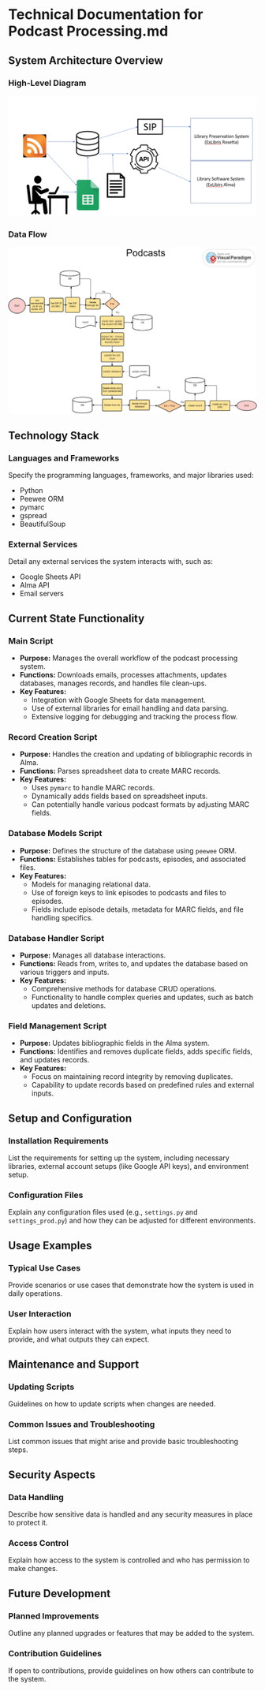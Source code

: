 # Technical Documentation for Podcast Processing.md

## System Architecture Overview

### High-Level Diagram
![Podcasts](/documentation/podcasts_high_level_chart.png)

### Data Flow
![Podcasts](/documentation/Podcasts.png)

## Technology Stack

### Languages and Frameworks
Specify the programming languages, frameworks, and major libraries used:
- Python
- Peewee ORM
- pymarc
- gspread
- BeautifulSoup

### External Services
Detail any external services the system interacts with, such as:
- Google Sheets API
- Alma API
- Email servers

## Current State Functionality

### Main Script
- **Purpose:** Manages the overall workflow of the podcast processing system.
- **Functions:** Downloads emails, processes attachments, updates databases, manages records, and handles file clean-ups.
- **Key Features:**
  - Integration with Google Sheets for data management.
  - Use of external libraries for email handling and data parsing.
  - Extensive logging for debugging and tracking the process flow.

### Record Creation Script
- **Purpose:** Handles the creation and updating of bibliographic records in Alma.
- **Functions:** Parses spreadsheet data to create MARC records.
- **Key Features:**
  - Uses `pymarc` to handle MARC records.
  - Dynamically adds fields based on spreadsheet inputs.
  - Can potentially handle various podcast formats by adjusting MARC fields.

### Database Models Script
- **Purpose:** Defines the structure of the database using `peewee` ORM.
- **Functions:** Establishes tables for podcasts, episodes, and associated files.
- **Key Features:**
  - Models for managing relational data.
  - Use of foreign keys to link episodes to podcasts and files to episodes.
  - Fields include episode details, metadata for MARC fields, and file handling specifics.

### Database Handler Script
- **Purpose:** Manages all database interactions.
- **Functions:** Reads from, writes to, and updates the database based on various triggers and inputs.
- **Key Features:**
  - Comprehensive methods for database CRUD operations.
  - Functionality to handle complex queries and updates, such as batch updates and deletions.

### Field Management Script
- **Purpose:** Updates bibliographic fields in the Alma system.
- **Functions:** Identifies and removes duplicate fields, adds specific fields, and updates records.
- **Key Features:**
  - Focus on maintaining record integrity by removing duplicates.
  - Capability to update records based on predefined rules and external inputs.

## Setup and Configuration

### Installation Requirements
List the requirements for setting up the system, including necessary libraries, external account setups (like Google API keys), and environment setup.

### Configuration Files
Explain any configuration files used (e.g., `settings.py` and `settings_prod.py`) and how they can be adjusted for different environments.

## Usage Examples

### Typical Use Cases
Provide scenarios or use cases that demonstrate how the system is used in daily operations.

### User Interaction
Explain how users interact with the system, what inputs they need to provide, and what outputs they can expect.

## Maintenance and Support

### Updating Scripts
Guidelines on how to update scripts when changes are needed.

### Common Issues and Troubleshooting
List common issues that might arise and provide basic troubleshooting steps.

## Security Aspects

### Data Handling
Describe how sensitive data is handled and any security measures in place to protect it.

### Access Control
Explain how access to the system is controlled and who has permission to make changes.

## Future Development

### Planned Improvements
Outline any planned upgrades or features that may be added to the system.

### Contribution Guidelines
If open to contributions, provide guidelines on how others can contribute to the system.
